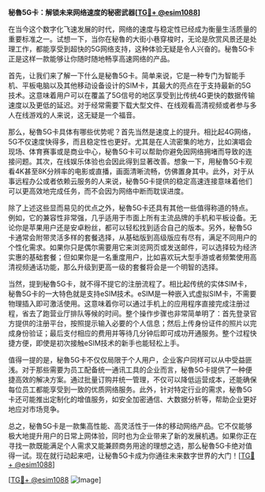 **秘魯5G卡：解锁未来网络速度的秘密武器[[TG💪+ @esim1088](https://t.me/s/esim1088)]**

在当今这个数字化飞速发展的时代，网络的速度与稳定性已经成为衡量生活质量的重要标准之一。试想一下，当你在秘魯的大街小巷穿梭时，无论是欣赏风景还是处理工作，都能享受到超快的5G网络支持，这种体验无疑是令人兴奋的。秘魯5G卡正是这样一款能够让你随时随地畅享高速网络的产品。

首先，让我们来了解一下什么是秘魯5G卡。简单来说，它是一种专门为智能手机、平板电脑以及其他移动设备设计的SIM卡，其最大的亮点在于支持最新的5G技术。这意味着用户可以在覆盖了5G信号的地区享受到比传统4G更快的数据传输速度以及更低的延迟。对于经常需要下载大型文件、在线观看高清视频或者参与多人在线游戏的人来说，这无疑是一个福音。

那么，秘魯5G卡具体有哪些优势呢？首先当然是速度上的提升。相比起4G网络，5G不仅速度快得多，而且稳定性也更好。尤其是在人流密集的地方，比如演唱会现场、体育赛事或是商业中心，秘魯5G卡可以帮助你避免因网络拥堵而导致的连接问题。其次，在线娱乐体验也会因此得到显著改善。想象一下，用秘魯5G卡观看4K甚至8K分辨率的电影或直播，画面清晰流畅，仿佛置身其中。此外，对于从事远程办公或者依赖云服务的人来说，秘魯5G卡提供的稳定高速连接意味着他们可以更高效地完成任务，而不会因为网络中断而耽误进度。

除了上述这些显而易见的优点之外，秘魯5G卡还具有其他一些值得称道的特点。例如，它的兼容性非常强，几乎适用于市面上所有主流品牌的手机和平板设备。无论你是苹果用户还是安卓粉丝，都可以轻松找到适合自己的版本。另外，秘魯5G卡通常会附带灵活多样的套餐选择，从基础版到高级版应有尽有，满足不同用户的个性化需求。如果你只是偶尔需要用它来浏览网页或发送邮件，可以选择较为经济实惠的基础套餐；但如果你是一名重度用户，比如喜欢玩大型手游或者频繁使用高清视频通话功能，那么升级到更高一级的套餐将会是一个明智的选择。

当然，提到秘魯5G卡，就不得不提它的注册流程了。相比起传统的实体SIM卡，秘魯5G卡的一大特色就是支持eSIM技术。eSIM是一种嵌入式虚拟SIM卡，不需要物理插入即可激活使用。这意味着你可以通过手机上的应用程序直接完成注册过程，省去了跑营业厅排队等候的时间。整个操作步骤也非常简单明了：首先登录官方提供的注册平台，按照提示输入必要的个人信息；然后上传身份证件的照片以完成身份验证；最后支付相应的费用并等待几分钟后即可成功开通服务。整个过程快捷方便，即使是初次接触eSIM技术的新手也能轻松上手。

值得一提的是，秘魯5G卡不仅仅局限于个人用户，企业客户同样可以从中受益匪浅。对于那些需要为员工配备统一通讯工具的企业而言，秘魯5G卡提供了一种便捷高效的解决方案。通过批量订购并统一管理，不仅可以降低运营成本，还能确保每位员工都能享受到一致的优质网络服务。此外，针对特定行业的需求，秘魯5G卡还可能推出定制化的增值服务，如安全加密通信、大数据分析等，帮助企业更好地应对市场竞争。

总之，秘魯5G卡是一款集高性能、高灵活性于一体的移动网络产品。它不仅能够极大地提升用户的日常上网体验，同时也为企业带来了新的发展机遇。如果你正在寻找一款既能满足个人需求又能兼顾商务用途的理想之选，那么秘魯5G卡绝对值得一试。现在就行动起来吧，让秘魯5G卡成为你通往未来数字世界的大门！[[TG💪+ @esim1088](https://t.me/s/esim1088)]

[[TG💪+ @esim1088](https://t.me/s/esim1088) ![Image](https://i.postimg.cc/4NQfJmqS/Snipaste-2025-05-13-00-14-12.png)]